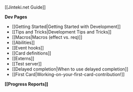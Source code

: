 [[Jinteki.net Guide]]

**Dev Pages**
* [[Getting Started|Getting Started with Development]]
* [[Tips and Tricks|Development Tips and Tricks]]
* [[Macros|Macros (effect vs. req)]]
* [[Abilities]]
* [[Event hooks]]
* [[Card definitions]]
* [[Externs]]
* [[Test server]]
* [[Delayed completion|When to use delayed completion]]
* [[First Card|Working-on-your-first-card-contribution!]]

**[[Progress Reports]]**